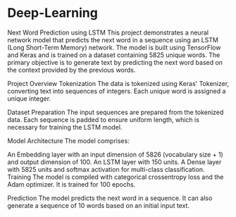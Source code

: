 # Deep-Learning
Next Word Prediction using LSTM
This project demonstrates a neural network model that predicts the next word in a sequence using an LSTM (Long Short-Term Memory) network. The model is built using TensorFlow and Keras and is trained on a dataset containing 5825 unique words. The primary objective is to generate text by predicting the next word based on the context provided by the previous words.

Project Overview
Tokenization
The data is tokenized using Keras' Tokenizer, converting text into sequences of integers. Each unique word is assigned a unique integer.

Dataset Preparation
The input sequences are prepared from the tokenized data. Each sequence is padded to ensure uniform length, which is necessary for training the LSTM model.

Model Architecture
The model comprises:

An Embedding layer with an input dimension of 5826 (vocabulary size + 1) and output dimension of 100.
An LSTM layer with 150 units.
A Dense layer with 5825 units and softmax activation for multi-class classification.
Training
The model is compiled with categorical crossentropy loss and the Adam optimizer. It is trained for 100 epochs.

Prediction
The model predicts the next word in a sequence. It can also generate a sequence of 10 words based on an initial input text.
